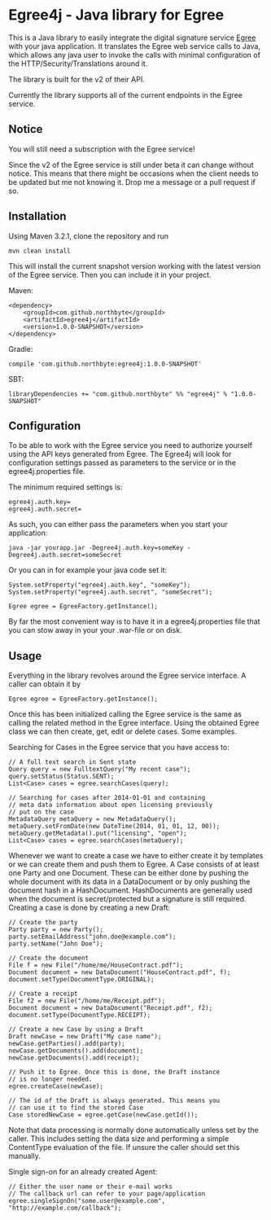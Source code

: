 Egree4j - Java library for Egree
================================

This is a Java library to easily integrate the digital signature service 
[Egree](https://egree.com/) with your java application. It translates
the Egree web service calls to Java, which allows any java user to invoke the 
calls with minimal configuration of the HTTP/Security/Translations around it.

The library is built for the v2 of their API.

Currently the library supports all of the current endpoints in the Egree
service.

Notice
------

You will still need a subscription with the Egree service!

Since the v2 of the Egree service is still under beta it can change without
notice. This means that there might be occasions when the client needs to be
updated but me not knowing it. Drop me a message or a pull request if so.

Installation
------------

Using Maven 3.2.1, clone the repository and run

    mvn clean install

This will install the current snapshot version working with the latest version
of the Egree service. Then you can include it in your project.

Maven:

    <dependency>
        <groupId>com.github.northbyte</groupId>
        <artifactId>egree4j</artifactId>
        <version>1.0.0-SNAPSHOT</version>
    </dependency>

Gradle:
    
    compile 'com.github.northbyte:egree4j:1.0.0-SNAPSHOT' 

SBT:

    libraryDependencies += "com.github.northbyte" %% "egree4j" % "1.0.0-SNAPSHOT"

Configuration
-------------

To be able to work with the Egree service you need to authorize yourself using
the API keys generated from Egree. The Egree4j will look for configuration
settings passed as parameters to the service or in the egree4j.properties file.

The minimum required settings is:

    egree4j.auth.key=
    egree4j.auth.secret=
    
As such, you can either pass the parameters when you start your application:

    java -jar yourapp.jar -Degree4j.auth.key=someKey -Degree4j.auth.secret=someSecret

Or you can in for example your java code set it:

    System.setProperty("egree4j.auth.key", "someKey");
    System.setProperty("egree4j.auth.secret", "someSecret");
    
    Egree egree = EgreeFactory.getInstance();
 
By far the most convenient way is to have it in a egree4j.properties file that
you can stow away in your your .war-file or on disk.


Usage
-----

Everything in the library revolves around the Egree service interface. A caller
can obtain it by

    Egree egree = EgreeFactory.getInstance();

Once this has been initialized calling the Egree service is the same as calling
the related method in the Egree interface. Using the obtained Egree class we can
then create, get, edit or delete cases. Some examples.

Searching for Cases in the Egree service that you have access to:

    // A full text search in Sent state
    Query query = new FulltextQuery("My recent case");
    query.setStatus(Status.SENT);
    List<Case> cases = egree.searchCases(query);
    
    // Searching for cases after 2014-01-01 and containing
    // meta data information about open licensing previously
    // put on the case
    MetadataQuery metaQuery = new MetadataQuery();
    metaQuery.setFromDate(new DateTime(2014, 01, 01, 12, 00));
    metaQuery.getMetadata().put("licensing", "open");
    List<Case> cases = egree.searchCases(metaQuery);
    
Whenever we want to create a case we have to either create it by templates or
we can create them and push them to Egree. A Case consists of at least one
Party and one Document. 
These can be either done by pushing the whole document with its data in a 
DataDocument or by only pushing the document hash in a HashDocument. 
HashDocuments are generally used when the document is secret/protected but a
signature is still required.
Creating a case is done by creating a new Draft:

    // Create the party
    Party party = new Party();
    party.setEmailAddress("john.doe@example.com");
    party.setName("John Doe");
    
    // Create the document
    File f = new File("/home/me/HouseContract.pdf");
    Document document = new DataDocument("HouseContract.pdf", f);
    document.setType(DocumentType.ORIGINAL);
    
    // Create a receipt 
    File f2 = new File("/home/me/Receipt.pdf");
    Document document = new DataDocument("Receipt.pdf", f2);
    document.setType(DocumentType.RECEIPT);
    
    // Create a new Case by using a Draft
    Draft newCase = new Draft("My case name");
    newCase.getParties().add(party);
    newCase.getDocuments().add(document);
    newCase.getDocuments().add(receipt);
    
    // Push it to Egree. Once this is done, the Draft instance
    // is no longer needed. 
    egree.createCase(newCase);
    
    // The id of the Draft is always generated. This means you
    // can use it to find the stored Case
    Case storedNewCase = egree.getCase(newCase.getId());

Note that data processing is normally done automatically unless set by the caller.
This includes setting the data size and performing a simple ContentType evaluation
of the file. If unsure the caller should set this manually.

Single sign-on for an already created Agent:

    // Either the user name or their e-mail works
    // The callback url can refer to your page/application
    egree.singleSignOn("some.user@example.com", "http://example.com/callback");
    


